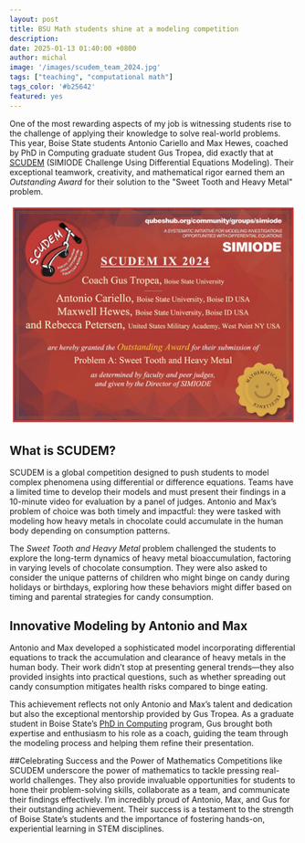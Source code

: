 ```yaml
---
layout: post
title: BSU Math students shine at a modeling competition
description:
date: 2025-01-13 01:40:00 +0800
author: michal
image: '/images/scudem_team_2024.jpg'
tags: ["teaching", "computational math"]
tags_color: '#b25642'
featured: yes
---
```


One of the most rewarding aspects of my job is witnessing students rise to the challenge of applying their knowledge to solve real-world problems. This year, Boise State students Antonio Cariello and Max Hewes, coached by PhD in Computing graduate student Gus Tropea, did exactly that at [SCUDEM](https://qubeshub.org/community/groups/scudem/overview) (SIMIODE Challenge Using Differential Equations Modeling). Their exceptional teamwork, creativity, and mathematical rigor earned them an *Outstanding Award* for their solution to the "Sweet Tooth and Heavy Metal" problem.

![The image shows an outstanding award certificate for the SCUDEM competition](/images/scudem_2024.jpg)


## What is SCUDEM?
SCUDEM is a global competition designed to push students to model complex phenomena using differential or difference equations. Teams have a limited time to develop their models and must present their findings in a 10-minute video for evaluation by a panel of judges. Antonio and Max’s problem of choice was both timely and impactful: they were tasked with modeling how heavy metals in chocolate could accumulate in the human body depending on consumption patterns.

The *Sweet Tooth and Heavy Metal* problem challenged the students to explore the long-term dynamics of heavy metal bioaccumulation, factoring in varying levels of chocolate consumption. They were also asked to consider the unique patterns of children who might binge on candy during holidays or birthdays, exploring how these behaviors might differ based on timing and parental strategies for candy consumption.


## Innovative Modeling by Antonio and Max
Antonio and Max developed a sophisticated model incorporating differential equations to track the accumulation and clearance of heavy metals in the human body. Their work didn’t stop at presenting general trends—they also provided insights into practical questions, such as whether spreading out candy consumption mitigates health risks compared to binge eating. 

This achievement reflects not only Antonio and Max’s talent and dedication but also the exceptional mentorship provided by Gus Tropea. As a graduate student in Boise State’s [PhD in Computing](https://www.boisestate.edu/computing/phd/) program, Gus brought both expertise and enthusiasm to his role as a coach, guiding the team through the modeling process and helping them refine their presentation.

##Celebrating Success and the Power of Mathematics
Competitions like SCUDEM underscore the power of mathematics to tackle pressing real-world challenges. They also provide invaluable opportunities for students to hone their problem-solving skills, collaborate as a team, and communicate their findings effectively. I’m incredibly proud of Antonio, Max, and Gus for their outstanding achievement. Their success is a testament to the strength of Boise State’s students and the importance of fostering hands-on, experiential learning in STEM disciplines.






